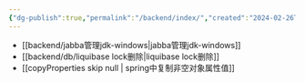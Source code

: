 ```yaml
---
{"dg-publish":true,"permalink":"/backend/index/","created":"2024-02-26T15:55:36.845+08:00","updated":"2024-03-14T13:22:08.792+08:00"}
---
```


+ [[backend/jabba管理jdk-windows\|jabba管理jdk-windows]]
+ [[backend/db/liquibase lock删除\|liquibase lock删除]]
+ [[copyProperties skip null \| spring中复制非空对象属性值]]

